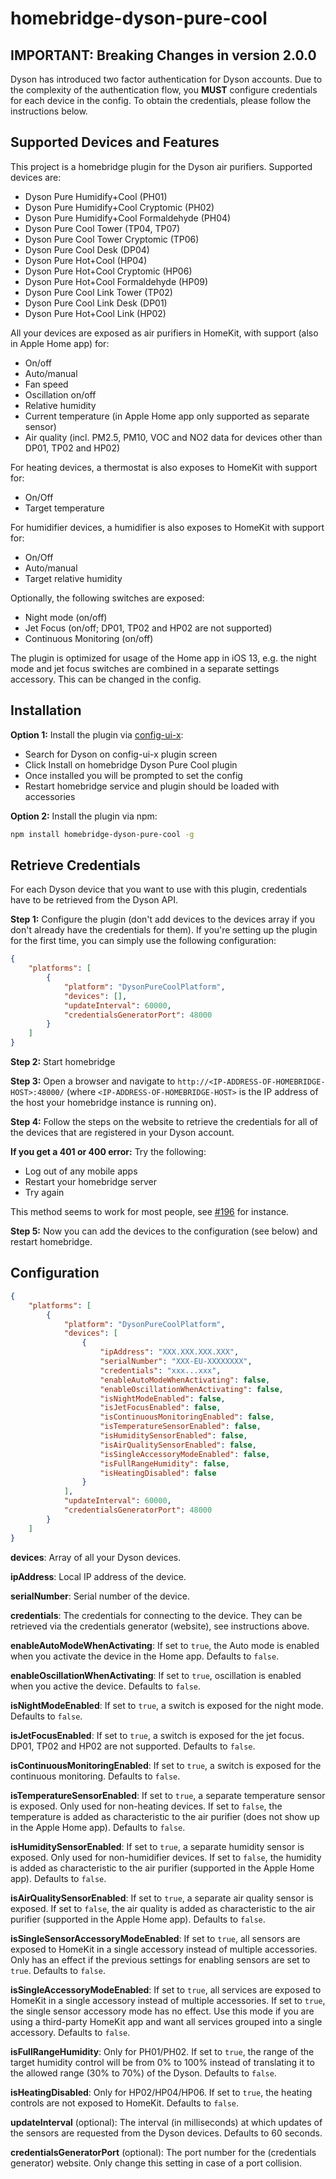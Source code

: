 # homebridge-dyson-pure-cool

## IMPORTANT: Breaking Changes in version 2.0.0

Dyson has introduced two factor authentication for Dyson accounts. Due to the complexity of the authentication flow, you **MUST** configure credentials for each device in the config.
To obtain the credentials, please follow the instructions below.

## Supported Devices and Features

This project is a homebridge plugin for the Dyson air purifiers. Supported devices are:

- Dyson Pure Humidify+Cool (PH01)
- Dyson Pure Humidify+Cool Cryptomic (PH02)
- Dyson Pure Humidify+Cool Formaldehyde (PH04)
- Dyson Pure Cool Tower (TP04, TP07)
- Dyson Pure Cool Tower Cryptomic (TP06)
- Dyson Pure Cool Desk (DP04)
- Dyson Pure Hot+Cool (HP04)
- Dyson Pure Hot+Cool Cryptomic (HP06)
- Dyson Pure Hot+Cool Formaldehyde (HP09)
- Dyson Pure Cool Link Tower (TP02)
- Dyson Pure Cool Link Desk (DP01)
- Dyson Pure Hot+Cool Link (HP02)

All your devices are exposed as air purifiers in HomeKit, with support (also in Apple Home app) for:
- On/off
- Auto/manual
- Fan speed
- Oscillation on/off
- Relative humidity
- Current temperature (in Apple Home app only supported as separate sensor)
- Air quality (incl. PM2.5, PM10, VOC and NO2 data for devices other than DP01, TP02 and HP02)

For heating devices, a thermostat is also exposes to HomeKit with support for:
- On/Off
- Target temperature

For humidifier devices, a humidifier is also exposes to HomeKit with support for:
- On/Off
- Auto/manual
- Target relative humidity

Optionally, the following switches are exposed:
- Night mode (on/off)
- Jet Focus (on/off; DP01, TP02 and HP02 are not supported)
- Continuous Monitoring (on/off)

The plugin is optimized for usage of the Home app in iOS 13, e.g. the night mode and jet focus switches are combined in a separate settings accessory. This can be changed in the config.

## Installation

**Option 1:** Install the plugin via [config-ui-x](https://github.com/oznu/homebridge-config-ui-x):
- Search for Dyson on config-ui-x plugin screen
- Click Install on homebridge Dyson Pure Cool plugin
- Once installed you will be prompted to set the config
- Restart homebridge service and plugin should be loaded with accessories

**Option 2:** Install the plugin via npm:

```bash
npm install homebridge-dyson-pure-cool -g
```

## Retrieve Credentials

For each Dyson device that you want to use with this plugin, credentials have to be retrieved from the Dyson API.

**Step 1:** Configure the plugin (don't add devices to the devices array if you don't already have the credentials for them). If you're setting up the plugin for the first time, you can simply use the following configuration:

```json
{
    "platforms": [
        {
            "platform": "DysonPureCoolPlatform",
            "devices": [],
            "updateInterval": 60000,
            "credentialsGeneratorPort": 48000
        }
    ]
}
```

**Step 2:** Start homebridge

**Step 3:** Open a browser and navigate to `http://<IP-ADDRESS-OF-HOMEBRIDGE-HOST>:48000/` (where `<IP-ADDRESS-OF-HOMEBRIDGE-HOST>` is the IP address of the host your homebridge instance is running on).

**Step 4:** Follow the steps on the website to retrieve the credentials for all of the devices that are registered in your Dyson account.

**If you get a 401 or 400 error:** Try the following:

- Log out of any mobile apps
- Restart your homebridge server
- Try again

This method seems to work for most people, see [#196](https://github.com/lukasroegner/homebridge-dyson-pure-cool/issues/196) for instance.

**Step 5:** Now you can add the devices to the configuration (see below) and restart homebridge.

## Configuration

```json
{
    "platforms": [
        {
            "platform": "DysonPureCoolPlatform",
            "devices": [
                {
                    "ipAddress": "XXX.XXX.XXX.XXX",
                    "serialNumber": "XXX-EU-XXXXXXXX",
                    "credentials": "xxx...xxx",
                    "enableAutoModeWhenActivating": false,
                    "enableOscillationWhenActivating": false,
                    "isNightModeEnabled": false,
                    "isJetFocusEnabled": false,
                    "isContinuousMonitoringEnabled": false,
                    "isTemperatureSensorEnabled": false,
                    "isHumiditySensorEnabled": false,
                    "isAirQualitySensorEnabled": false,
                    "isSingleAccessoryModeEnabled": false,
                    "isFullRangeHumidity": false,
                    "isHeatingDisabled": false
                }
            ],
            "updateInterval": 60000,
            "credentialsGeneratorPort": 48000
        }
    ]
}
```

**devices**: Array of all your Dyson devices.

**ipAddress**: Local IP address of the device.

**serialNumber**: Serial number of the device.

**credentials**: The credentials for connecting to the device. They can be retrieved via the credentials generator (website), see instructions above.

**enableAutoModeWhenActivating**: If set to `true`, the Auto mode is enabled when you activate the device in the Home app. Defaults to `false`.

**enableOscillationWhenActivating**: If set to `true`, oscillation is enabled when you active the device. Defaults to `false`.

**isNightModeEnabled**: If set to `true`, a switch is exposed for the night mode. Defaults to `false`.

**isJetFocusEnabled**: If set to `true`, a switch is exposed for the jet focus. DP01, TP02 and HP02 are not supported. Defaults to `false`.

**isContinuousMonitoringEnabled**: If set to `true`, a switch is exposed for the continuous monitoring. Defaults to `false`.

**isTemperatureSensorEnabled**: If set to `true`, a separate temperature sensor is exposed. Only used for non-heating devices. If set to `false`, the temperature is added as characteristic to the air purifier (does not show up in the Apple Home app). Defaults to `false`.

**isHumiditySensorEnabled**: If set to `true`, a separate humidity sensor is exposed. Only used for non-humidifier devices. If set to `false`, the humidity is added as characteristic to the air purifier (supported in the Apple Home app). Defaults to `false`.

**isAirQualitySensorEnabled**: If set to `true`, a separate air quality sensor is exposed. If set to `false`, the air quality is added as characteristic to the air purifier (supported in the Apple Home app). Defaults to `false`.

**isSingleSensorAccessoryModeEnabled**: If set to `true`, all sensors are exposed to HomeKit in a single accessory instead of multiple accessories. Only has an effect if the previous settings for enabling sensors are set to `true`. Defaults to `false`.

**isSingleAccessoryModeEnabled**: If set to `true`, all services are exposed to HomeKit in a single accessory instead of multiple accessories. If set to `true`, the single sensor accessory mode has no effect. Use this mode if you are using a third-party HomeKit app and want all services grouped into a single accessory. Defaults to `false`.

**isFullRangeHumidity**: Only for PH01/PH02. If set to `true`, the range of the target humidity control will be from 0% to 100% instead of translating it to the allowed range (30% to 70%) of the Dyson. Defaults to `false`.

**isHeatingDisabled**: Only for HP02/HP04/HP06. If set to `true`, the heating controls are not exposed to HomeKit. Defaults to `false`.

**updateInterval** (optional): The interval (in milliseconds) at which updates of the sensors are requested from the Dyson devices. Defaults to 60 seconds.

**credentialsGeneratorPort** (optional): The port number for the (credentials generator) website. Only change this setting in case of a port collision.
